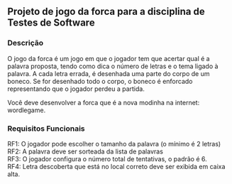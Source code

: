 ## Projeto de jogo da forca para a disciplina de Testes de Software

### Descrição 
O jogo da forca é um jogo em que o jogador tem que acertar qual é a palavra proposta, tendo como dica o número de letras e o tema ligado à palavra. 
A cada letra errada, é desenhada uma parte do corpo de um boneco. Se for desenhado todo o corpo, o boneco é enforcado representando que o jogador perdeu a partida. 

Você deve desenvolver a forca que é a nova modinha na internet: wordlegame. 

### Requisitos Funcionais
RF1: O jogador pode escolher o tamanho da palavra (o mínimo é 2 letras) </br>
RF2: A palavra deve ser sorteada da lista de palavras </br>
RF3: O jogador configura o número total de tentativas, o padrão é 6. </br>
RF4: Letra descoberta que está no local correto deve ser exibida em caixa alta. </br>
